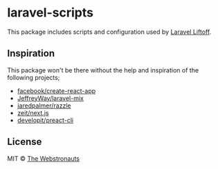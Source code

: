 # laravel-scripts

This package includes scripts and configuration used by [Laravel Liftoff](https://github.com/webstronauts/laravel-liftoff).

## Inspiration

This package won't be there without the help and inspiration of the following projects;

- [facebook/create-react-app](https://github.com/facebook/create-react-app)
- [JeffreyWay/laravel-mix](https://github.com/JeffreyWay/laravel-mix)
- [jaredpalmer/razzle](https://github.com/jaredpalmer/razzle)
- [zeit/next.js](https://github.com/zeit/next.js)
- [developit/preact-cli](https://github.com/developit/preact-cli)

## License

MIT © [The Webstronauts](https://www.webstronauts.co?utm_source=github&utm_medium=readme&utm_content=laravel-scripts)

